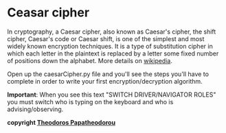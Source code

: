 # Ceasar cipher

In cryptography, a Caesar cipher, also known as Caesar's cipher, the shift cipher, Caesar's code or Caesar shift, is one of the simplest and most widely known encryption techniques. It is a type of substitution cipher in which each letter in the plaintext is replaced by a letter some fixed number of positions down the alphabet. More details on [wikipedia](http://en.wikipedia.org/wiki/Caesar_cipher).

Open up the caesarCipher.py file and you'll see the steps you'll have to complete in order to write your first encryption/decryption algorithm.

**Important**: When you see this text "SWITCH DRIVER/NAVIGATOR ROLES" you must switch who is typing on the keyboard and who is advising/observing.

**copyright [Theodoros Papatheodorou](contact@artech.cc)**
